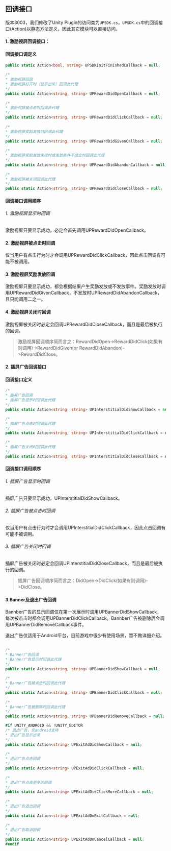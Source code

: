 ## 回调接口

版本3003，我们修改了Unity Plugin的访问类为`UPSDK.cs`，`UPSDK.cs`中的回调接口(Action)以静态方法定义，因此其它模块可以直接访问。

#### 1. 激励视屏回调接口：
#### 回调接口调定义

```csharp
public static Action<bool, string> UPSDKInitFinishedCallback = null;
	 
/*
* 激励视屏回调
* 激励视屏打开时（显示出来）回调此代理
*/
public static Action<string, string> UPRewardDidOpenCallback = null;
		
/*
* 激励视屏被点击时回调此代理
*/
public static Action<string, string> UPRewardDidClickCallback = null;
		
/*
* 激励视屏奖励发放时回调此代理
*/
public static Action<string, string> UPRewardDidGivenCallback = null;
		
/*
* 激励视屏奖励发放失败时或发放条件不成立时回调此代理
*/
public static Action<string, string> UPRewardDidAbandonCallback = null;
		
/*
* 激励视屏被关闭回调此代理
*/
public static Action<string, string> UPRewardDidCloseCallback = null; 

```
#### 回调接口调用顺序
###### 1. 激励视屏显示时回调
激励视屏只要显示成功，必定会首先调用UPRewardDidOpenCallback。

#### 2. 激励视屏被点击时回调
仅当用户有点击行为时才会调用UPRewardDidClickCallback，因此点击回调有可能不被调用。

#### 3. 激励视屏奖励发放回调
激励视屏只要显示成功，都会根据结果产生奖励发放或不发放事件。奖励发放时调用UPRewardDidGivenCallback，不发放时UPRewardDidAbandonCallback，且只能调用二之一。

#### 4. 激励视屏关闭时回调
激励视屏被关闭时必定会回调UPRewardDidCloseCallback，而且是最后被执行的回调。

> 激励视屏回调顺序简而言之：RewardDidOpen->RewardDidClick(如果有则调用)->RewardDidGiven(or RewardDidAbandon)->RewardDidClose。

#### 2. 插屏广告回调接口
#### 回调接口定义

```csharp
/*
* 插屏广告回调
* 插屏广告显示时回调此代理
*/
public static Action<string, string> UPInterstitialDidShowCallback = null;

/*
* 插屏广告点击时回调此代理
*/
public static Action<string, string> UPInterstitialDidClickCallback = null;

/*
* 插屏广告关闭时回调此代理
*/
public static Action<string, string> UPInterstitialDidCloseCallback = null;
```
#### 回调接口调用顺序
###### 1. 插屏广告显示时回调
插屏广告只要显示成功，UPInterstitialDidShowCallback。
###### 2. 插屏广告被点击时回调
仅当用户有点击行为时才会调用UPInterstitialDidClickCallback，因此点击回调有可能不被调用。
###### 3. 插屏广告关闭时回调
插屏广告被关闭时必定会回调UPInterstitialDidCloseCallback，而且是最后被执行的回调。
> 插屏广告回调顺序简而言之：DidOpen->DidClick(如果有则调用)->DidClose。


#### 3.Banner及退出广告回调
Bannber广告的显示回调仅在第一次展示时调用UPBannerDidShowCallback，每次被点击时都会调用UPBannerDidClickCallback。Bannber广告被删除后会调用UPBannerDidRemoveCallback事件。

退出广告仅适用于Android平台，目前游戏中很少有使用场景，暂不做详细介绍。

```csharp
		
/*
* Banner广告回调
* Banner广告显示时回调此代理
*/
public static Action<string, string> UPBannerDidShowCallback = null;
		
/*
* Banner广告被点击时回调此代理
*/
public static Action<string, string> UPBannerDidClickCallback = null;
		
/*
* Banner广告被删除时回调此代理
*/
public static Action<string, string> UPBannerDidRemoveCallback = null;

#if UNITY_ANDROID && !UNITY_EDITOR
/* 退出广告，仅android支持
* 退出广告显示出来
*/
public static Action<string> UPExitAdDidShowCallback = null;
		
/*
* 退出广告点击回调
*/
public static Action<string> UPExitAdDidClickCallback = null;
		
/*
* 退出广告点击更多的回调
*/
public static Action<string> UPExitAdDidClickMoreCallback = null;
		
/*
* 退出广告退出回调
*/
public static Action<string> UPExitAdOnExitCallback = null;
		
/*
* 退出广告取消回调
*/
public static Action<string> UPExitAdOnCancelCallback = null;
#endif
```
